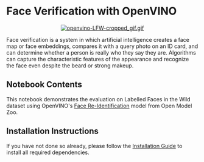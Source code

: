 # Face Verification with OpenVINO

<!-- [![Binder](https://mybinder.org/badge_logo.svg)](https://mybinder.org/v2/gh/openvinotoolkit/openvino_notebooks/HEAD?filepath=notebooks%2F213-question-answering%2F213-question-answering.ipynb) -->


<p align="center">
<a href="https://gifyu.com/image/SpncI"><img src="https://s7.gifyu.com/images/openvino-LFW-cropped_gif.gif" alt="openvino-LFW-cropped_gif.gif" border="0" /></a> </p>


Face verification is a system in which artificial intelligence creates a face map or face embeddings, compares it with a query photo on an ID card, and can determine whether a person is really who they say they are. Algorithms can capture the characteristic features of the appearance and recognize the face even despite the beard or strong makeup.

## Notebook Contents

This notebook demonstrates the evaluation on Labelled Faces in the Wild dataset using OpenVINO's [Face Re-Identification](https://github.com/openvinotoolkit/open_model_zoo/tree/master/models/intel/face-reidentification-retail-0095) model from Open Model Zoo.

## Installation Instructions

If you have not done so already, please follow the [Installation Guide](../../README.md) to install all required dependencies.
